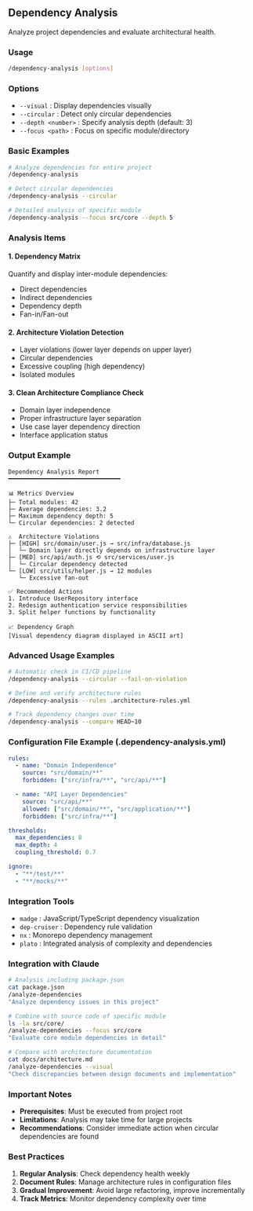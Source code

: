 ## Dependency Analysis

Analyze project dependencies and evaluate architectural health.

### Usage

```bash
/dependency-analysis [options]
```

### Options

- `--visual` : Display dependencies visually
- `--circular` : Detect only circular dependencies
- `--depth <number>` : Specify analysis depth (default: 3)
- `--focus <path>` : Focus on specific module/directory

### Basic Examples

```bash
# Analyze dependencies for entire project
/dependency-analysis

# Detect circular dependencies
/dependency-analysis --circular

# Detailed analysis of specific module
/dependency-analysis --focus src/core --depth 5
```

### Analysis Items

#### 1. Dependency Matrix

Quantify and display inter-module dependencies:

- Direct dependencies
- Indirect dependencies
- Dependency depth
- Fan-in/Fan-out

#### 2. Architecture Violation Detection

- Layer violations (lower layer depends on upper layer)
- Circular dependencies
- Excessive coupling (high dependency)
- Isolated modules

#### 3. Clean Architecture Compliance Check

- Domain layer independence
- Proper infrastructure layer separation
- Use case layer dependency direction
- Interface application status

### Output Example

```
Dependency Analysis Report
━━━━━━━━━━━━━━━━━━━━━━━━━━━━━━━━

📊 Metrics Overview
├─ Total modules: 42
├─ Average dependencies: 3.2
├─ Maximum dependency depth: 5
└─ Circular dependencies: 2 detected

⚠️  Architecture Violations
├─ [HIGH] src/domain/user.js → src/infra/database.js
│  └─ Domain layer directly depends on infrastructure layer
├─ [MED] src/api/auth.js ⟲ src/services/user.js
│  └─ Circular dependency detected
└─ [LOW] src/utils/helper.js → 12 modules
   └─ Excessive fan-out

✅ Recommended Actions
1. Introduce UserRepository interface
2. Redesign authentication service responsibilities
3. Split helper functions by functionality

📈 Dependency Graph
[Visual dependency diagram displayed in ASCII art]
```

### Advanced Usage Examples

```bash
# Automatic check in CI/CD pipeline
/dependency-analysis --circular --fail-on-violation

# Define and verify architecture rules
/dependency-analysis --rules .architecture-rules.yml

# Track dependency changes over time
/dependency-analysis --compare HEAD~10
```

### Configuration File Example (.dependency-analysis.yml)

```yaml
rules:
  - name: "Domain Independence"
    source: "src/domain/**"
    forbidden: ["src/infra/**", "src/api/**"]

  - name: "API Layer Dependencies"
    source: "src/api/**"
    allowed: ["src/domain/**", "src/application/**"]
    forbidden: ["src/infra/**"]

thresholds:
  max_dependencies: 8
  max_depth: 4
  coupling_threshold: 0.7

ignore:
  - "**/test/**"
  - "**/mocks/**"
```

### Integration Tools

- `madge` : JavaScript/TypeScript dependency visualization
- `dep-cruiser` : Dependency rule validation
- `nx` : Monorepo dependency management
- `plato` : Integrated analysis of complexity and dependencies

### Integration with Claude

```bash
# Analysis including package.json
cat package.json
/analyze-dependencies
"Analyze dependency issues in this project"

# Combine with source code of specific module
ls -la src/core/
/analyze-dependencies --focus src/core
"Evaluate core module dependencies in detail"

# Compare with architecture documentation
cat docs/architecture.md
/analyze-dependencies --visual
"Check discrepancies between design documents and implementation"
```

### Important Notes

- **Prerequisites**: Must be executed from project root
- **Limitations**: Analysis may take time for large projects
- **Recommendations**: Consider immediate action when circular dependencies are found

### Best Practices

1. **Regular Analysis**: Check dependency health weekly
2. **Document Rules**: Manage architecture rules in configuration files
3. **Gradual Improvement**: Avoid large refactoring, improve incrementally
4. **Track Metrics**: Monitor dependency complexity over time
